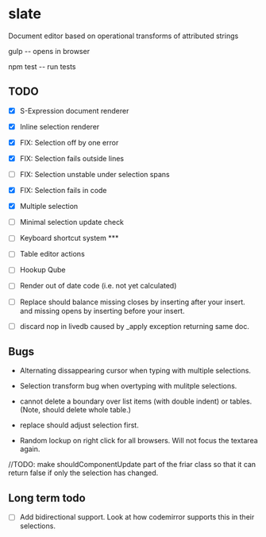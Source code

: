 slate
=====

Document editor based on operational transforms of attributed strings


gulp -- opens in browser

npm test -- run tests

## TODO

* [X] S-Expression document renderer
* [X] Inline selection renderer
* [X] FIX: Selection off by one error
* [X] FIX: Selection fails outside lines
* [ ] FIX: Selection unstable under selection spans
* [X] FIX: Selection fails in code
* [X] Multiple selection
* [ ] Minimal selection update check
* [ ] Keyboard shortcut system *** 
* [ ] Table editor actions
* [ ] Hookup Qube
* [ ] Render out of date code (i.e. not yet calculated)

* [ ] Replace should balance missing closes by inserting after your insert.
      and missing opens by inserting before your insert.

* [ ] discard nop in livedb caused by _apply exception returning same doc.

## Bugs

* Alternating dissappearing cursor when typing with multiple selections.

* Selection transform bug when overtyping with mulitple selections.

* cannot delete a boundary over list items (with double indent) or tables. (Note, should delete whole table.)

* replace should adjust selection first.

* Random lockup on right click for all browsers. Will not focus the textarea again.

//TODO: make shouldComponentUpdate part of the friar class so that it can return false if only the selection has changed.


## Long term todo

* [ ] Add bidirectional support.
      Look at how codemirror supports this in their selections.



